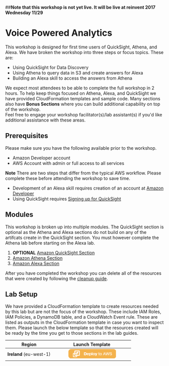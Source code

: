 ##**Note that this workshop is not yet live.  It will be live at reinvent 2017 Wednesday 11/29**

# Voice Powered Analytics

This workshop is designed for first time users of QuickSight, Athena, and Alexa. We have broken the workshop into three steps or focus topics. 
These are:

* Using QuickSight for Data Discovery
* Using Athena to query data in S3 and create answers for Alexa
* Building an Alexa skill to access the answers from Athena

We expect most attendees to be able to complete the full workshop in 2 hours. 
To help keep things focused on Athena, Alexa, and QuickSight we have provided CloudFormation templates and sample code.
Many sections also have **Bonus Sections** where you can build additional capability on top of the workshop.  
Feel free to engage your workshop facilitator(s)/lab assistant(s) if you'd like additional assistance with these areas.  


## Prerequisites

Please make sure you have the following available prior to the workshop.

* Amazon Developer account
* AWS Account with admin or full access to all services

**Note** There are two steps that differ from the typical AWS workflow. 
Please complete these before attending the workshop to save time. 
* Development of an Alexa skill requires creation of an account at [Amazon Developer](https://developer.amazon.com/alexa) 
* Using QuickSight requires [Signing up for QuickSight](http://docs.aws.amazon.com/quicksight/latest/user/sign-up-existing.html)


## Modules

This workshop is broken up into multiple modules. The QuickSight section is optional as the Athena and Alexa sections do not build on any of the artifcats create in the QuickSight section. 
You must however complete the Athena lab before starting on the Alexa lab. 

1. **OPTIONAL** [Amazon QuickSight Section](README-QuickSight.md)
1. [Amazon Athena Section](README-Athena.md)
1. [Amazon Alexa Section](README-Alexa.md)

After you have completed the workshop you can delete all of the resources that were created by following the [cleanup guide](README-Cleanup.md).

## Lab Setup

We have provided a CloudFormation template to create resources needed by this lab but are not the focus of the workshop. These include IAM Roles, IAM Policies, a DynamoDB table, and a CloudWatch Event rule. These are listed as outputs in the CloudFormation template in case you want to inspect them.
Please launch the below template so that the resources created will be ready by the time you get to those sections in the lab guides. 

<table>
<thead>
<tr>
<th>Region</th>
<th>Launch Template</th>
</tr>
</thead>
<tbody>
<tr>
<td><strong>Ireland</strong> (eu-west-1)</td>
<td> 
<center><a href="https://console.aws.amazon.com/cloudformation/home?region=eu-west-1#/stacks/new?stackName=VoiceAlexaSkillFull&templateURL=https://s3.amazonaws.com/aws-vpa-tweets/setup/vpa_setup.yaml"><img src="/media/images/CFN_Image_01.png" alt="Launch Alexa Skill into Ireland with CloudFormation" width="65%" height="65%"></a></center></td></tr></tbody></table>

